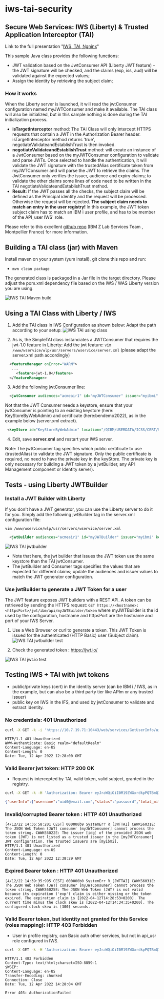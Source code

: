 # iws-tai-security
## Secure Web Services: IWS (Liberty) & Trusted Application Interceptor (TAI)
Link to the full presentation "[IWS, TAI, Ngninx](https://ibm.box.com/s/dnv8rhh2ikim70t69kcjf9qblehblc0u)" 

This sample Java class provides the following functions:
- JWT validation based on the JwtConsumer API (Liberty JWT feature) - the JWT signature will be checked, and the claims (exp, iss, aud) will be validated against the expected values;
- Assign the identity by retrieving the subject claim;

### How it works

When the Liberty server is launched, it will read the jwtConsumer configuration named myJWTConsumer and make it available. The TAI class will also be initialized, but in this sample nothing is done during the TAI initialization process.
- **isTargetInterceptor** method: The TAI Class will only intercept HTTPS requests that contain a JWT in the Authorization Bearer header. isTargetInterceptor method returns 'true', negotiateValidateandEstablishTrust is then invoked.
- **negotiateValidateandEstablishTrust**  method:  will create an instance of a JwtConsumer based on the myJWTConsumer configuration to validate and parse JWTs. Once selected to handle the authentication, it will validate the JWT signature with the trustedAlias certificate taken from myJWTConsumer and will parse the JWT to retrieve the claims. The JwtConsumer only verifies the issuer, audience and expiry claims; to validate the other claims some lines of code need to be written in the TAI negotiateValidateandEstablishTrust method. 
- **Result:** If the JWT passes all the checks, the subject claim will be defined as the Principal identity and the request will be processed. Otherwise the request will be rejected.
**The subject claim needs to match an entry in the user registry!**
In this example, the JWT token subject claim has to match an IBM i user profile, and has to be member of the API_user IWS' role.

Please refer to this excellent [github repo](https://github.com/cicsdev/cics-java-liberty-tai-jwt) (IBM Z Lab Services Team , Montpellier France) for more information.

## Building a TAI class (jar) with Maven
Install maven on your system (yum install), git clone this repo and run:
-  `mvn clean package`

The generated class is packaged in a Jar file in the target directory.
Please adjust the pom.xml dependency file based on the IWS / WAS Liberty version you are using. 

![IWS TAI Maven build ](./images/mvn-package.jpg)
 
## Using a TAI Class with Liberty / IWS

1. Add the TAI class in IWS Configuration as shown below:
Adapt the path according to your setup:
![IWS TAI using class ](./images/iws-security-tai.jpg)

2. As is, the SimpleTAI class instanciates a JWTConsumer that requires the jwt-1.0 feature in Liberty: 
Add the jwt feature: 
`vim /www/wservice/wlp/usr/servers/wservice/server.xml`
(please adapt the server.xml path accordingly)
```xml
  <featureManager onError="WARN">
   ...
     <feature>jwt-1.0</feature>
  </featureManager>
```

3. Add the following jwtConsumer line:
```xml
  <jwtConsumer audiences="acmeair1" id="myJWTConsumer" issuer="myibmi" trustStoreRef="KeyStoreByWebAdmin" trustedAlias="bendemo2022"/>
```
Not that the JWT Consumer needs a keystore, ensure that your jwtConsumer is pointing to an existing keystore (here: KeyStoreByWebAdmin) and certificate (here:bendemo2022), as in the example below (server.xml extract).
```xml
 <keyStore id="KeyStoreByWebAdmin" location="/QIBM/USERDATA/ICSS/CERT/Server/DEFAULT.KDB" password="{xor}MzoyPjI6LTA=" provider="IBMi5OSJSSEProvider" type="IBMi5OSKeyStore"/>
 ```
4. Edit, save **server.xml** and restart your IWS server.

Note: The jwtConsumer tag specifies which public certificate to use (trustedAlias) to validate the JWT signature. Only the public certificate is required, no need to have the private key in the keyStore. The private key is only necessary for building a JWT token by a jwtBuilder, any API Management component or Identity server).

## Tests - using Liberty JWTBuilder

### Install a JWT Builder with Liberty

If you don't have a JWT generator, you can use the Liberty server to do it for you.
Simply add the following jwtBuilder tag in the server.xml configuration file:

`vim /www/wservice/wlp/usr/servers/wservice/server.xml`

```xml
  <jwtBuilder audiences="acmeair1" id="myJWTBuilder" issuer="myibmi" keyAlias="bendemo2022" keyStoreRef="KeyStoreByWebAdmin"/>
```
![IWS TAI jwtbuilder ](./images/iws-security-jwtbuilder-jwtconsumer.jpg)

- Note that here, the jwt builder that issues the JWT token use the same keystore than the TAI jwtConsumer. 
- The jwtBuilder and Consumer tags specifies the values that are expected for different claims; update the audiences and issuer values to match the JWT generator configuration. 

### Use jwtBuilder to generate a JWT Token for a user

The JWT feature exposes JWT builders with a REST API. A token can be retrieved by sending the HTTPS request: ` GET https://<hostname>:<httpsPort>/jwt/ibm/api/myJWTBuilder/token ` 
where myJWTBuilder is the id used by the configuration, hostname and httpsPort are the hostname and port of your IWS Server.
1. Use a Web Browser or curl to generate a token. This JWT Token is issued for the authenticated (HTTP Basic) user (Subject claim).
![IWS TAI jwtbuilder test ](./images/jwtbuilder-browser.png)

2. Check the generated token : https://jwt.io/

![IWS TAI jwt.io test ](./images/jwt.io.png)

## Testing IWS + TAI with jwt tokens
- public/private keys (cert) in the identity server (can be IBM i / IWS, as in the example, but can also be a third party tier like APIm or any trusted issuer)
- public key on IWS in the IFS, and used by jwtConsumer to validate and extract identity.

### No credentials: 401 Unauthorized
```bash
curl -X GET -k -i 'https://10.7.19.71:10443/web/services/GetUserInfo/uid0@email.com' 
```
```console
HTTP/1.1 401 Unauthorized
WWW-Authenticate: Basic realm="defaultRealm"
Content-Language: en-US
Content-Length: 0
Date: Tue, 12 Apr 2022 12:28:00 GMT
```


### Valid Bearer jwt token: HTTP 200 OK 
- Request is intercepted by TAI, valid token, valid subject, granted in the registry.
```bash
curl -X GET -k -H 'Authorization: Bearer eyJraWQiOiI0M19ZWGxrdkpPQTBmQ1Y3ZE9tOC1jSGJpQ3FJQ3pZRTQyN0RYeGR2MHNJIiwidHlwIjoiSldUIiwiYWxnIjoiUlMyNTYifQ.eyJ0b2tlbl90eXBlIjoiQmVhcmVyIiwiYXVkIjoiYWNtZWFpciIsInN1YiI6ImFjbWVhaXIiLCJ1cG4iOiJhY21lYWlyIiwicmVhbG0iOiJkZWZhdWx0UmVhbG0iLCJpc3MiOiJteWlibWkiLCJleHAiOjE2NDk3NjY1MzMsImlhdCI6MTY0OTc1OTMzM30.wchCdnyJHriyCCvTQe4oTmAFkqcpHj72FjtakbAVMAD_Kj6x1ErTOZ7x0gpjfx9Wqi1WyQLEo7SsW3lLdICWzTF5-uQfe5U_ArdmaDEiteQu-mhvc0MN8lbkEBAVkvZ6lqlnzhPetVZItXzqxNPlzc63DLUrLtXRf2jm2BPAOUz2mn3VVuD-k04C8QPoniUMpHq1Vn674EX4oiGC_6kOgeaXnr0NEmYbEmanWrCSFIUVcmzTsQhJTBICeNrNKd8-4LBx5wNs7GQ8qpciCFZUKjbBcsUVJK3l341n-HAmOq1r94os4LuL0BAzKp9DPCJfXMP0aj7LR_iERiPr2CQJJg' -i 'https://10.7.19.71:10443/web/services/GetUserInfo/uid0@email.com'
```
```json
{"userInfo":{"username":"uid0@email.com","status":"password","total_miles":1025440,"miles_ytd":0,"phoneNumber":"919-123-4567","phoneNumberType":"BUSINESS","address":{"streetAddress1":"156 Main St. RPG!!","streetAddress2":"address-na","city":"Montpellier","stateProvince":"27617","country":"USA","postalCode":"27648"}}}
```

### Invalid/corrupted Bearer token : HTTP 401 Unauthorized

```console
[4/12/22 14:36:58:201 CEST] 000000b9 SystemErr R [JWTTAI] CWWKS6031E: The JSON Web Token (JWT) consumer [myJWTConsumer] cannot process the token string. CWWKS6022E: The issuer [idg] of the provided JSON web token (JWT) is not listed as a trusted issuer in the [myJWTConsumer] JWT configuration. The trusted issuers are [myibmi]. 
HTTP/1.1 401 Unauthorized
Content-Language: en-US
Content-Length: 0
Date: Tue, 12 Apr 2022 12:38:29 GMT
```

### Expired Bearer token : HTTP 401 Unauthorized

```console
[4/12/22 14:39:35:995 CEST] 000000b0 SystemErr R [JWTTAI] CWWKS6031E: The JSON Web Token (JWT) consumer [myJWTConsumer] cannot process the token string. CWWKS6025E: The JSON Web Token (JWT) is not valid because its expiration ('exp') claim is either missing or the token expired. The expiration claim is [2022-04-12T14:28:53+0200]. The current time minus the clock skew is [2022-04-12T14:34:35+0200]. The configured clock skew is [300] seconds. 
```

### Valid Bearer token, but identity not granted for this Service (roles mapping): HTTP 403 Forbidden
- User in profile registry, can Basic auth other services, but not in api_usr role configured in IWS. 
```bash
curl -X GET -k -H 'Authorization: Bearer eyJraWQiOiI0M19ZWGxrdkpPQTBmQ1Y3ZE9tOC1jSGJpQ3FJQ3pZRTQyN0RYeGR2MHNJIiwidHlwIjoiSldUIiwiYWxnIjoiUlMyNTYifQ.eyJ0b2tlbl90eXBlIjoiQmVhcmVyIiwiYXVkIjoiYWNtZWFpcjEiLCJzdWIiOiJjbGl1c3IiLCJ1cG4iOiJjbGl1c3IiLCJyZWFsbSI6ImRlZmF1bHRSZWFsbSIsImlzcyI6Im15aWJtaSIsImV4cCI6MTY0OTc4MDc2MSwiaWF0IjoxNjQ5NzczNTYxfQ.dsP6x-u8BXtdKqXsZXIq0alk6C3whOnyBvsxaBNfy_7bSuLjH90S4J0Crn5p0Qb4lWuXPA3TE2WPvkx74JP4_iLLczfLoWDYSqttxdoZT4-QL8ONwSvK38oNldO0c_HiMUVxVx_bJrn7mTYNehsGHKmxp24FXVNrGXrxbvj0HS_oOORAMSYDa6P7al4rtdvdl_jtcVDPOTblJSZRv-wiv4lKNx49crpEGQGnHlmq99fJa8wXGv2zt_xLgfU6jGJY4RI3H5U4O4btZtm4PAtwyfcqJQGdgp5WNp4Q-4I5YXhQ5VvIk6lxQQ3VALdDIlgatyrcwEiqTQvZijX_Y-YsYw' -i 'https://10.7.19.71:10443/web/services/GetUserInfo/uid0@email.com'
```
```console
HTTP/1.1 403 Forbidden
Content-Type: text/html;charset=ISO-8859-1
$WSEP: 
Content-Language: en-US
Transfer-Encoding: chunked
Connection: Close
Date: Tue, 12 Apr 2022 14:28:04 GMT

Error 403: AuthorizationFailed
```